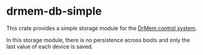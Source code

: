 # drmem-db-simple

This crate provides a simple storage module for the [DrMem control
system](https://github.com/DrMemCS/drmem).

In this storage module, there is no persistence across boots and only
the last value of each device is saved.
